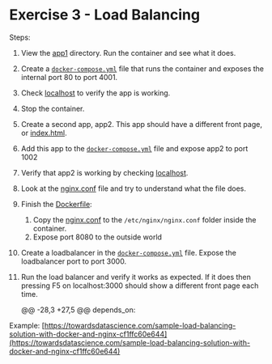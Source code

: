 # Exercise 3 - Load Balancing

Steps:

1. View the [app1](app1) directory. Run the container and see what it does.
2. Create a [`docker-compose.yml`] file that runs the container and exposes the internal port 80 to port 4001.
3. Check [localhost](http://localhost:4001) to verify the app is working.
4. Stop the container.
5. Create a second app, app2. This app should have a different front page, or [index.html](app1/web/index.html).
6. Add this app to the [`docker-compose.yml`] file and expose app2 to port 1002
7. Verify that app2 is working by checking [localhost](https://localhost:1002).
8. Look at the [nginx.conf](load-balancer/nginx.conf) file and try to understand what the file does.
9. Finish the [Dockerfile](load-balancer/Dockerfile):
   1. Copy the [nginx.conf](load-balancer/nginx.conf) to the `/etc/nginx/nginx.conf` folder inside the container.
   2. Expose port 8080 to the outside world
10. Create a loadbalancer in the [`docker-compose.yml`] file. Expose the loadbalancer port to port 3000.
11. Run the load balancer and verify it works as expected. If it does then pressing F5 on localhost:3000 should show a
    different front page each time.

    @@ -28,3 +27,5 @@ depends_on:

Example:
[https://towardsdatascience.com/sample-load-balancing-solution-with-docker-and-nginx-cf1ffc60e644](https://towardsdatascience.com/sample-load-balancing-solution-with-docker-and-nginx-cf1ffc60e644)

[`docker-compose.yml`]: ./docker-compose.yml
